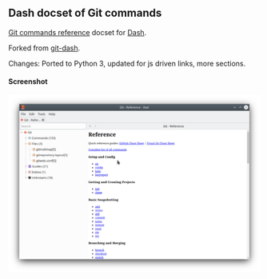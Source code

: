 ## Dash docset of Git commands

[Git commands reference](http://git-scm.com/docs) docset for [Dash](http://kapeli.com/dash).

Forked from [git-dash](https://github.com/iamaziz/git-dash).

Changes: Ported to Python 3, updated for js driven links, more sections.

#### Screenshot
 ![Git Commands Reference docset](./screenshot.png)

